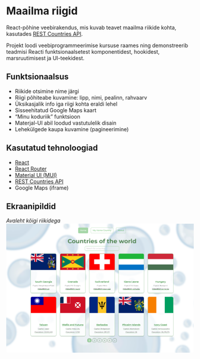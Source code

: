 # Maailma riigid

React-põhine veebirakendus, mis kuvab teavet maailma riikide kohta, kasutades [REST Countries API](https://restcountries.com/).  

Projekt loodi veebiprogrammeerimise kursuse raames ning demonstreerib teadmisi Reacti funktsionaalsetest komponentidest, hookidest, marsruutimisest ja UI-teekidest.

## Funktsionaalsus

- Riikide otsimine nime järgi
- Riigi põhiteabe kuvamine: lipp, nimi, pealinn, rahvaarv
- Üksikasjalik info iga riigi kohta eraldi lehel
- Sisseehitatud Google Maps kaart
- “Minu koduriik” funktsioon
- Materjal-UI abil loodud vastutulelik disain
- Lehekülgede kaupa kuvamine (pagineerimine)

## Kasutatud tehnoloogiad

- [React](https://reactjs.org/)
- [React Router](https://reactrouter.com/)
- [Material UI (MUI)](https://mui.com/)
- [REST Countries API](https://restcountries.com/)
- Google Maps (iframe)

## Ekraanipildid

_Avaleht kõigi riikidega_  
![Main Page](./screenshots/mainpage.png)


